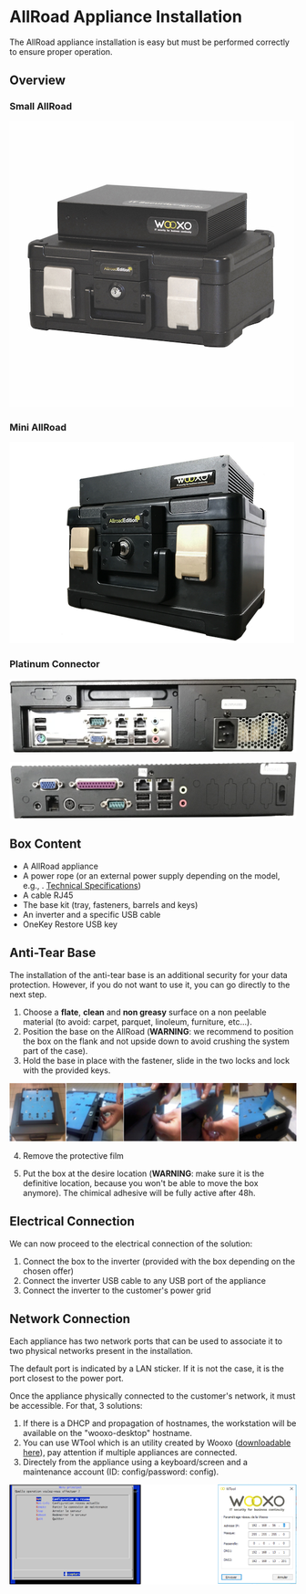 # AllRoad Appliance Installation

The AllRoad appliance installation is easy but must be performed correctly to ensure proper operation. 

## Overview

### Small AllRoad 

![](../../.gitbook/assets/image%20%2817%29.png)

### Mini AllRoad

![](../../.gitbook/assets/image%20%2824%29.png)

### Platinum Connector

![](../../.gitbook/assets/image%20%2815%29.png)

![](../../.gitbook/assets/image%20%2822%29.png)

## Box Content

* A AllRoad appliance
* A power rope \(or an external power supply depending on the model, e.g., . [Technical Specifications](https://docs.yoobackup.fr/~/edit/drafts/-LWjtVvwDwbXk_mJzQSr/v/english/specifications-techniques)\)
* A cable RJ45
* The base kit \(tray, fasteners, barrels and keys\)
* An inverter and a specific USB cable
* OneKey Restore USB key

## Anti-Tear Base

The installation of the anti-tear base is an additional security for your data protection. However, if you do not want to use it, you can go directly to the next step.

1. Choose a **flate**, **clean** and **non greasy** surface on a non peelable material \(to avoid: carpet, parquet, linoleum, furniture, etc...\). 
2. Position the base on the AllRoad \(**WARNING**: we recommend to position the box on the flank and not upside down to avoid crushing the system part of the case\). 
3. Hold the base in place with the fastener, slide in the two locks and lock with the provided keys. 



![](../../.gitbook/assets/image%20%2835%29.png)

4. Remove the protective film

5. Put the box at the desire location \(**WARNING**: make sure it is the definitive location, because you won't be able to move the box anymore\). The chimical adhesive will be fully active after 48h.

## Electrical Connection

We can now proceed to the electrical connection of the solution:

1. Connect the box to the inverter \(provided with the box depending on the chosen offer\)
2. Connect the inverter USB cable to any USB port of the appliance
3. Connect the inverter to the customer's power grid

## Network Connection

Each appliance has two network ports that can be used to associate it to two physical networks present in the installation.

The default port is indicated by a LAN sticker. If it is not the case, it is the port closest to the power port. 

Once the appliance physically connected to the customer's network, it must be accessible. For that, 3 solutions: 

1. If there is a DHCP and propagation of hostnames, the workstation will be available on the "wooxo-desktop" hostname.
2. You can use WTool which is an utility created by Wooxo \([downloadable here](https://www.wooxo.fr/WTool)\), pay attention if multiple appliances are connected. 
3. Directely from the appliance using a keyboard/screen and a maintenance account \(ID: config/password: config\). 

![](../../.gitbook/assets/image%20%2810%29.png)



